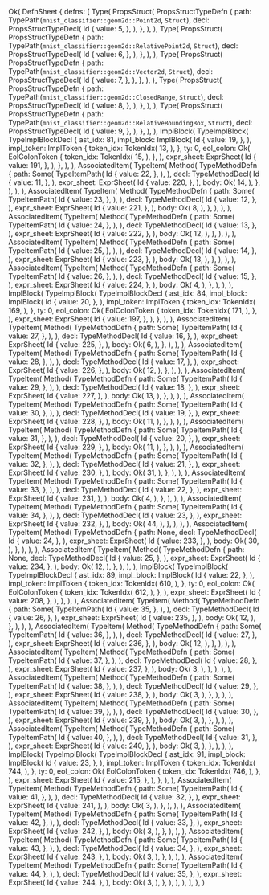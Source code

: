 Ok(
    DefnSheet {
        defns: [
            Type(
                PropsStruct(
                    PropsStructTypeDefn {
                        path: TypePath(`mnist_classifier::geom2d::Point2d`, `Struct`),
                        decl: PropsStructTypeDecl(
                            Id {
                                value: 5,
                            },
                        ),
                    },
                ),
            ),
            Type(
                PropsStruct(
                    PropsStructTypeDefn {
                        path: TypePath(`mnist_classifier::geom2d::RelativePoint2d`, `Struct`),
                        decl: PropsStructTypeDecl(
                            Id {
                                value: 6,
                            },
                        ),
                    },
                ),
            ),
            Type(
                PropsStruct(
                    PropsStructTypeDefn {
                        path: TypePath(`mnist_classifier::geom2d::Vector2d`, `Struct`),
                        decl: PropsStructTypeDecl(
                            Id {
                                value: 7,
                            },
                        ),
                    },
                ),
            ),
            Type(
                PropsStruct(
                    PropsStructTypeDefn {
                        path: TypePath(`mnist_classifier::geom2d::ClosedRange`, `Struct`),
                        decl: PropsStructTypeDecl(
                            Id {
                                value: 8,
                            },
                        ),
                    },
                ),
            ),
            Type(
                PropsStruct(
                    PropsStructTypeDefn {
                        path: TypePath(`mnist_classifier::geom2d::RelativeBoundingBox`, `Struct`),
                        decl: PropsStructTypeDecl(
                            Id {
                                value: 9,
                            },
                        ),
                    },
                ),
            ),
            ImplBlock(
                TypeImplBlock(
                    TypeImplBlockDecl {
                        ast_idx: 81,
                        impl_block: ImplBlock(
                            Id {
                                value: 19,
                            },
                        ),
                        impl_token: ImplToken {
                            token_idx: TokenIdx(
                                13,
                            ),
                        },
                        ty: 0,
                        eol_colon: Ok(
                            EolColonToken {
                                token_idx: TokenIdx(
                                    15,
                                ),
                            },
                        ),
                        expr_sheet: ExprSheet(
                            Id {
                                value: 191,
                            },
                        ),
                    },
                ),
            ),
            AssociatedItem(
                TypeItem(
                    Method(
                        TypeMethodDefn {
                            path: Some(
                                TypeItemPath(
                                    Id {
                                        value: 22,
                                    },
                                ),
                            ),
                            decl: TypeMethodDecl(
                                Id {
                                    value: 11,
                                },
                            ),
                            expr_sheet: ExprSheet(
                                Id {
                                    value: 220,
                                },
                            ),
                            body: Ok(
                                14,
                            ),
                        },
                    ),
                ),
            ),
            AssociatedItem(
                TypeItem(
                    Method(
                        TypeMethodDefn {
                            path: Some(
                                TypeItemPath(
                                    Id {
                                        value: 23,
                                    },
                                ),
                            ),
                            decl: TypeMethodDecl(
                                Id {
                                    value: 12,
                                },
                            ),
                            expr_sheet: ExprSheet(
                                Id {
                                    value: 221,
                                },
                            ),
                            body: Ok(
                                8,
                            ),
                        },
                    ),
                ),
            ),
            AssociatedItem(
                TypeItem(
                    Method(
                        TypeMethodDefn {
                            path: Some(
                                TypeItemPath(
                                    Id {
                                        value: 24,
                                    },
                                ),
                            ),
                            decl: TypeMethodDecl(
                                Id {
                                    value: 13,
                                },
                            ),
                            expr_sheet: ExprSheet(
                                Id {
                                    value: 222,
                                },
                            ),
                            body: Ok(
                                12,
                            ),
                        },
                    ),
                ),
            ),
            AssociatedItem(
                TypeItem(
                    Method(
                        TypeMethodDefn {
                            path: Some(
                                TypeItemPath(
                                    Id {
                                        value: 25,
                                    },
                                ),
                            ),
                            decl: TypeMethodDecl(
                                Id {
                                    value: 14,
                                },
                            ),
                            expr_sheet: ExprSheet(
                                Id {
                                    value: 223,
                                },
                            ),
                            body: Ok(
                                13,
                            ),
                        },
                    ),
                ),
            ),
            AssociatedItem(
                TypeItem(
                    Method(
                        TypeMethodDefn {
                            path: Some(
                                TypeItemPath(
                                    Id {
                                        value: 26,
                                    },
                                ),
                            ),
                            decl: TypeMethodDecl(
                                Id {
                                    value: 15,
                                },
                            ),
                            expr_sheet: ExprSheet(
                                Id {
                                    value: 224,
                                },
                            ),
                            body: Ok(
                                4,
                            ),
                        },
                    ),
                ),
            ),
            ImplBlock(
                TypeImplBlock(
                    TypeImplBlockDecl {
                        ast_idx: 84,
                        impl_block: ImplBlock(
                            Id {
                                value: 20,
                            },
                        ),
                        impl_token: ImplToken {
                            token_idx: TokenIdx(
                                169,
                            ),
                        },
                        ty: 0,
                        eol_colon: Ok(
                            EolColonToken {
                                token_idx: TokenIdx(
                                    171,
                                ),
                            },
                        ),
                        expr_sheet: ExprSheet(
                            Id {
                                value: 197,
                            },
                        ),
                    },
                ),
            ),
            AssociatedItem(
                TypeItem(
                    Method(
                        TypeMethodDefn {
                            path: Some(
                                TypeItemPath(
                                    Id {
                                        value: 27,
                                    },
                                ),
                            ),
                            decl: TypeMethodDecl(
                                Id {
                                    value: 16,
                                },
                            ),
                            expr_sheet: ExprSheet(
                                Id {
                                    value: 225,
                                },
                            ),
                            body: Ok(
                                6,
                            ),
                        },
                    ),
                ),
            ),
            AssociatedItem(
                TypeItem(
                    Method(
                        TypeMethodDefn {
                            path: Some(
                                TypeItemPath(
                                    Id {
                                        value: 28,
                                    },
                                ),
                            ),
                            decl: TypeMethodDecl(
                                Id {
                                    value: 17,
                                },
                            ),
                            expr_sheet: ExprSheet(
                                Id {
                                    value: 226,
                                },
                            ),
                            body: Ok(
                                12,
                            ),
                        },
                    ),
                ),
            ),
            AssociatedItem(
                TypeItem(
                    Method(
                        TypeMethodDefn {
                            path: Some(
                                TypeItemPath(
                                    Id {
                                        value: 29,
                                    },
                                ),
                            ),
                            decl: TypeMethodDecl(
                                Id {
                                    value: 18,
                                },
                            ),
                            expr_sheet: ExprSheet(
                                Id {
                                    value: 227,
                                },
                            ),
                            body: Ok(
                                13,
                            ),
                        },
                    ),
                ),
            ),
            AssociatedItem(
                TypeItem(
                    Method(
                        TypeMethodDefn {
                            path: Some(
                                TypeItemPath(
                                    Id {
                                        value: 30,
                                    },
                                ),
                            ),
                            decl: TypeMethodDecl(
                                Id {
                                    value: 19,
                                },
                            ),
                            expr_sheet: ExprSheet(
                                Id {
                                    value: 228,
                                },
                            ),
                            body: Ok(
                                11,
                            ),
                        },
                    ),
                ),
            ),
            AssociatedItem(
                TypeItem(
                    Method(
                        TypeMethodDefn {
                            path: Some(
                                TypeItemPath(
                                    Id {
                                        value: 31,
                                    },
                                ),
                            ),
                            decl: TypeMethodDecl(
                                Id {
                                    value: 20,
                                },
                            ),
                            expr_sheet: ExprSheet(
                                Id {
                                    value: 229,
                                },
                            ),
                            body: Ok(
                                11,
                            ),
                        },
                    ),
                ),
            ),
            AssociatedItem(
                TypeItem(
                    Method(
                        TypeMethodDefn {
                            path: Some(
                                TypeItemPath(
                                    Id {
                                        value: 32,
                                    },
                                ),
                            ),
                            decl: TypeMethodDecl(
                                Id {
                                    value: 21,
                                },
                            ),
                            expr_sheet: ExprSheet(
                                Id {
                                    value: 230,
                                },
                            ),
                            body: Ok(
                                31,
                            ),
                        },
                    ),
                ),
            ),
            AssociatedItem(
                TypeItem(
                    Method(
                        TypeMethodDefn {
                            path: Some(
                                TypeItemPath(
                                    Id {
                                        value: 33,
                                    },
                                ),
                            ),
                            decl: TypeMethodDecl(
                                Id {
                                    value: 22,
                                },
                            ),
                            expr_sheet: ExprSheet(
                                Id {
                                    value: 231,
                                },
                            ),
                            body: Ok(
                                4,
                            ),
                        },
                    ),
                ),
            ),
            AssociatedItem(
                TypeItem(
                    Method(
                        TypeMethodDefn {
                            path: Some(
                                TypeItemPath(
                                    Id {
                                        value: 34,
                                    },
                                ),
                            ),
                            decl: TypeMethodDecl(
                                Id {
                                    value: 23,
                                },
                            ),
                            expr_sheet: ExprSheet(
                                Id {
                                    value: 232,
                                },
                            ),
                            body: Ok(
                                44,
                            ),
                        },
                    ),
                ),
            ),
            AssociatedItem(
                TypeItem(
                    Method(
                        TypeMethodDefn {
                            path: None,
                            decl: TypeMethodDecl(
                                Id {
                                    value: 24,
                                },
                            ),
                            expr_sheet: ExprSheet(
                                Id {
                                    value: 233,
                                },
                            ),
                            body: Ok(
                                30,
                            ),
                        },
                    ),
                ),
            ),
            AssociatedItem(
                TypeItem(
                    Method(
                        TypeMethodDefn {
                            path: None,
                            decl: TypeMethodDecl(
                                Id {
                                    value: 25,
                                },
                            ),
                            expr_sheet: ExprSheet(
                                Id {
                                    value: 234,
                                },
                            ),
                            body: Ok(
                                12,
                            ),
                        },
                    ),
                ),
            ),
            ImplBlock(
                TypeImplBlock(
                    TypeImplBlockDecl {
                        ast_idx: 89,
                        impl_block: ImplBlock(
                            Id {
                                value: 22,
                            },
                        ),
                        impl_token: ImplToken {
                            token_idx: TokenIdx(
                                610,
                            ),
                        },
                        ty: 0,
                        eol_colon: Ok(
                            EolColonToken {
                                token_idx: TokenIdx(
                                    612,
                                ),
                            },
                        ),
                        expr_sheet: ExprSheet(
                            Id {
                                value: 208,
                            },
                        ),
                    },
                ),
            ),
            AssociatedItem(
                TypeItem(
                    Method(
                        TypeMethodDefn {
                            path: Some(
                                TypeItemPath(
                                    Id {
                                        value: 35,
                                    },
                                ),
                            ),
                            decl: TypeMethodDecl(
                                Id {
                                    value: 26,
                                },
                            ),
                            expr_sheet: ExprSheet(
                                Id {
                                    value: 235,
                                },
                            ),
                            body: Ok(
                                12,
                            ),
                        },
                    ),
                ),
            ),
            AssociatedItem(
                TypeItem(
                    Method(
                        TypeMethodDefn {
                            path: Some(
                                TypeItemPath(
                                    Id {
                                        value: 36,
                                    },
                                ),
                            ),
                            decl: TypeMethodDecl(
                                Id {
                                    value: 27,
                                },
                            ),
                            expr_sheet: ExprSheet(
                                Id {
                                    value: 236,
                                },
                            ),
                            body: Ok(
                                12,
                            ),
                        },
                    ),
                ),
            ),
            AssociatedItem(
                TypeItem(
                    Method(
                        TypeMethodDefn {
                            path: Some(
                                TypeItemPath(
                                    Id {
                                        value: 37,
                                    },
                                ),
                            ),
                            decl: TypeMethodDecl(
                                Id {
                                    value: 28,
                                },
                            ),
                            expr_sheet: ExprSheet(
                                Id {
                                    value: 237,
                                },
                            ),
                            body: Ok(
                                3,
                            ),
                        },
                    ),
                ),
            ),
            AssociatedItem(
                TypeItem(
                    Method(
                        TypeMethodDefn {
                            path: Some(
                                TypeItemPath(
                                    Id {
                                        value: 38,
                                    },
                                ),
                            ),
                            decl: TypeMethodDecl(
                                Id {
                                    value: 29,
                                },
                            ),
                            expr_sheet: ExprSheet(
                                Id {
                                    value: 238,
                                },
                            ),
                            body: Ok(
                                3,
                            ),
                        },
                    ),
                ),
            ),
            AssociatedItem(
                TypeItem(
                    Method(
                        TypeMethodDefn {
                            path: Some(
                                TypeItemPath(
                                    Id {
                                        value: 39,
                                    },
                                ),
                            ),
                            decl: TypeMethodDecl(
                                Id {
                                    value: 30,
                                },
                            ),
                            expr_sheet: ExprSheet(
                                Id {
                                    value: 239,
                                },
                            ),
                            body: Ok(
                                3,
                            ),
                        },
                    ),
                ),
            ),
            AssociatedItem(
                TypeItem(
                    Method(
                        TypeMethodDefn {
                            path: Some(
                                TypeItemPath(
                                    Id {
                                        value: 40,
                                    },
                                ),
                            ),
                            decl: TypeMethodDecl(
                                Id {
                                    value: 31,
                                },
                            ),
                            expr_sheet: ExprSheet(
                                Id {
                                    value: 240,
                                },
                            ),
                            body: Ok(
                                3,
                            ),
                        },
                    ),
                ),
            ),
            ImplBlock(
                TypeImplBlock(
                    TypeImplBlockDecl {
                        ast_idx: 91,
                        impl_block: ImplBlock(
                            Id {
                                value: 23,
                            },
                        ),
                        impl_token: ImplToken {
                            token_idx: TokenIdx(
                                744,
                            ),
                        },
                        ty: 0,
                        eol_colon: Ok(
                            EolColonToken {
                                token_idx: TokenIdx(
                                    746,
                                ),
                            },
                        ),
                        expr_sheet: ExprSheet(
                            Id {
                                value: 215,
                            },
                        ),
                    },
                ),
            ),
            AssociatedItem(
                TypeItem(
                    Method(
                        TypeMethodDefn {
                            path: Some(
                                TypeItemPath(
                                    Id {
                                        value: 41,
                                    },
                                ),
                            ),
                            decl: TypeMethodDecl(
                                Id {
                                    value: 32,
                                },
                            ),
                            expr_sheet: ExprSheet(
                                Id {
                                    value: 241,
                                },
                            ),
                            body: Ok(
                                3,
                            ),
                        },
                    ),
                ),
            ),
            AssociatedItem(
                TypeItem(
                    Method(
                        TypeMethodDefn {
                            path: Some(
                                TypeItemPath(
                                    Id {
                                        value: 42,
                                    },
                                ),
                            ),
                            decl: TypeMethodDecl(
                                Id {
                                    value: 33,
                                },
                            ),
                            expr_sheet: ExprSheet(
                                Id {
                                    value: 242,
                                },
                            ),
                            body: Ok(
                                3,
                            ),
                        },
                    ),
                ),
            ),
            AssociatedItem(
                TypeItem(
                    Method(
                        TypeMethodDefn {
                            path: Some(
                                TypeItemPath(
                                    Id {
                                        value: 43,
                                    },
                                ),
                            ),
                            decl: TypeMethodDecl(
                                Id {
                                    value: 34,
                                },
                            ),
                            expr_sheet: ExprSheet(
                                Id {
                                    value: 243,
                                },
                            ),
                            body: Ok(
                                3,
                            ),
                        },
                    ),
                ),
            ),
            AssociatedItem(
                TypeItem(
                    Method(
                        TypeMethodDefn {
                            path: Some(
                                TypeItemPath(
                                    Id {
                                        value: 44,
                                    },
                                ),
                            ),
                            decl: TypeMethodDecl(
                                Id {
                                    value: 35,
                                },
                            ),
                            expr_sheet: ExprSheet(
                                Id {
                                    value: 244,
                                },
                            ),
                            body: Ok(
                                3,
                            ),
                        },
                    ),
                ),
            ),
        ],
    },
)